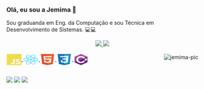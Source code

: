 ### Olá, eu sou a Jemima 👧
 Sou graduanda em Eng. da Computação e sou Técnica em Desenvolvimento de Sistemas. 💻💻

<div align="center">
  <a href="https://github.com/jemimabueno">
  <img height="180em" src="https://github-readme-stats.vercel.app/api?username=jemimabueno&show_icons=true&theme=dracula&include_all_commits=true&count_private=true"/>
  <img width="48%"  src="https://github-readme-stats.vercel.app/api/top-langs/?username=jemimabueno&layout=compact&langs_count=7&theme=dracula"/>
</div>
  <div style="display: inline_block"><br>
  <img align="center" alt="jemima-Js" height="30" width="40" src="https://raw.githubusercontent.com/devicons/devicon/master/icons/javascript/javascript-plain.svg">
 <!-- <img align="center" alt="jemima-Ts" height="30" width="40" src="https://raw.githubusercontent.com/devicons/devicon/master/icons/typescript/typescript-plain.svg">!-->
  <img align="center" alt="jemima-React" height="30" width="40" src="https://raw.githubusercontent.com/devicons/devicon/master/icons/react/react-original.svg">
  <img align="center" alt="jemima-HTML" height="30" width="40" src="https://raw.githubusercontent.com/devicons/devicon/master/icons/html5/html5-original.svg">
  <img align="center" alt="jemima-CSS" height="30" width="40" src="https://raw.githubusercontent.com/devicons/devicon/master/icons/css3/css3-original.svg">
 <!-- <img align="center" alt="jemima-Python" height="30" width="40" src="https://raw.githubusercontent.com/devicons/devicon/master/icons/python/python-original.svg">!-->
  <img align="center" alt="jemima-Csharp" height="30" width="40" src="https://raw.githubusercontent.com/devicons/devicon/master/icons/csharp/csharp-original.svg">
  <img align="right"  alt="jemima-pic" src="https://cdn.discordapp.com/attachments/998192985713946667/998193043473711114/Design_sem_nome.gif">
</div>
  
 ##
  <div> 
 <a href="https://discord.gg/wagxzStdcR](https://discord.com/channels/@me/998188340744568884" target="_blank"><img src="https://img.shields.io/badge/Discord-7289DA?style=for-the-badge&logo=discord&logoColor=white" target="_blank"></a> 
  <a href = "mailto:contatorafaballerini@gmail.com"><img src="https://img.shields.io/badge/-Gmail-%23333?style=for-the-badge&logo=gmail&logoColor=white" target="_blank"></a>
  <a href="https://www.linkedin.com/in/jemima-bueno-612821a7" target="_blank"><img src="https://img.shields.io/badge/-LinkedIn-%230077B5?style=for-the-badge&logo=linkedin&logoColor=white" target="_blank"></a> 
